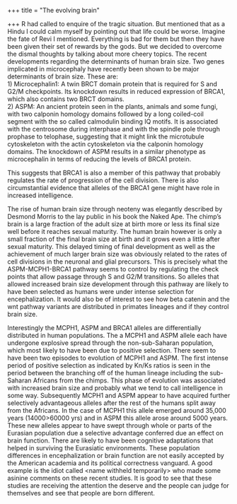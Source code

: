 +++
title = "The evolving brain"

+++
R had called to enquire of the tragic situation. But mentioned that as a
Hindu I could calm myself by pointing out that life could be worse.
Imagine the fate of Revi I mentioned. Everything is bad for them but
then they have been given their set of rewards by the gods. But we
decided to overcome the dismal thoughts by talking about more cheery
topics. The recent developments regarding the determinants of human
brain size. Two genes implicated in microcephaly have recently been
shown to be major determinants of brain size. These are:  
1\) Microcephalin1: A twin BRCT domain protein that is required for S
and G2/M checkpoints. Its knockdown results in reduced expression of
BRCA1, which also contains two BRCT domains.  
2\) ASPM: An ancient protein seen in the plants, animals and some fungi,
with two calponin homology domains followed by a long coiled-coil
segment with the so called calmodulin binding IQ motifs. It is
associated with the centrosome during interphase and with the spindle
pole through prophase to telophase, suggesting that it might link the
microtubule cytoskeleton with the actin cytoskeleton via the calponin
homology domains. The knockdown of ASPM results in a similar phenotype
as microcephalin in terms of reducing the levels of BRCA1 protein.

This suggests that BRCA1 is also a member of this pathway that probably
regulates the rate of progression of the cell division. There is also
circumstantial evidence that alleles of the BRCA1 gene might have role
in increased intelligence.

The rise of human brain size through neoteny was elegantly described by
Desmond Morris to the lay public in his book the Naked Ape. The chimp’s
brain is a large fraction of the adult size at birth more or less its
final size well before it reaches sexual maturity. The human brain
however is only a small fraction of the final brain size at birth and it
grows even a little after sexual maturity. This delayed timing of final
development as well as the achievement of much larger brain size was
obviously related to the rates of cell divisions in the neuronal and
glial precursors. This is precisely what the ASPM-MCPH1-BRCA1 pathway
seems to control by regulating the check points that allow passage
through S and G2/M transitions. So alleles that allowed increased brain
size development through this pathway are likely to have been selected
as humans were under intense selection for encephalization. It would
also be of interest to see how beta catenin and the wnt pathway variants
are distributed in primates lineages and if they control brain size.

Interestingly the MCPH1, ASPM and BRCA1 alleles are differentially
distributed in human populations. The a MCPH1 and ASPM allele each have
undergone explosive spread through the non-sub-Saharan population, which
most likely to have been due to positive selection. There seem to have
been two episodes to evolution of MCPH1 and ASPM. The first intense
period of positive selection as indicated by Kn/Ks ratios is seen in the
period between the branching off of the human lineage including the
sub-Saharan Africans from the chimps. This phase of evolution was
associated with increased brain size and probably what we tend to call
intelligence in some way. Subsequently MCPH1 and ASPM appear to have
acquired further selectively advantageous alleles after the rest of the
humans split away from the Africans. In the case of MCPH1 this allele
emerged around 35,000 years (14000\>60000 yrs) and in ASPM this allele
arose around 5000 years. These new alleles appear to have swept through
whole or parts of the Eurasian population due a selective advantage
conferred due an effect on brain function. There are likely to have been
cognitive adaptations that helped in surviving the Eurasiatic
environments. These population differences in encephalization or brain
function are not easily accepted by the American academia and its
political correctness vanguard. A good example is the idiot called
\<name withheld temporarily\> who made some asinine comments on these
recent studies. It is good to see that these studies are receiving the
attention the deserve and the people can judge for themselves and see
that people are born different.
